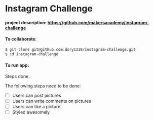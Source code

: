 Instagram Challenge
===================

#### project description: https://github.com/makersacademy/instagram-challenge
#### To collaborate:
```sh
$ git clone git@github.com:dory1318/instagram-challenge.git
$ cd instagram-challenge
```

#### To run app:

Steps done:

The following steps need to be done:
  * [ ] Users can post pictures
  * [ ] Users can write comments on pictures
  * [ ] Users can like a picture
  * [ ] Styled awesomely
